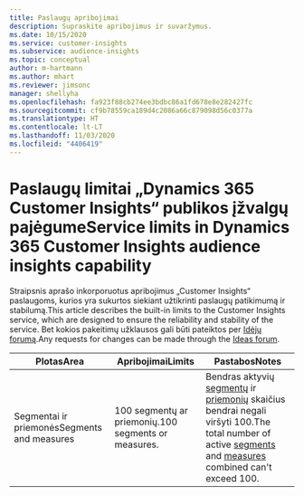 ```yaml
---
title: Paslaugų apribojimai
description: Supraskite apribojimus ir suvaržymus.
ms.date: 10/15/2020
ms.service: customer-insights
ms.subservice: audience-insights
ms.topic: conceptual
author: m-hartmann
ms.author: mhart
ms.reviewer: jimsonc
manager: shellyha
ms.openlocfilehash: fa923f88cb274ee3bdbc86a1fd678e8e282427fc
ms.sourcegitcommit: cf9b78559ca189d4c2086a66c879098d56c0377a
ms.translationtype: HT
ms.contentlocale: lt-LT
ms.lasthandoff: 11/03/2020
ms.locfileid: "4406419"
---
```

# <a name="service-limits-in-dynamics-365-customer-insights-audience-insights-capability"></a><span data-ttu-id="402a3-103">Paslaugų limitai „Dynamics 365 Customer Insights“ publikos įžvalgų pajėgume</span><span class="sxs-lookup"><span data-stu-id="402a3-103">Service limits in Dynamics 365 Customer Insights audience insights capability</span></span>

<span data-ttu-id="402a3-104">Straipsnis aprašo inkorporuotus apribojimus „Customer Insights“ paslaugoms, kurios yra sukurtos siekiant užtikrinti paslaugų patikimumą ir stabilumą.</span><span class="sxs-lookup"><span data-stu-id="402a3-104">This article describes the built-in limits to the Customer Insights service, which are designed to ensure the reliability and stability of the service.</span></span> <span data-ttu-id="402a3-105">Bet kokios pakeitimų užklausos gali būti pateiktos per [Idėjų forumą](https://go.microsoft.com/fwlink/?linkid=2074172).</span><span class="sxs-lookup"><span data-stu-id="402a3-105">Any requests for changes can be made through the [Ideas forum](https://go.microsoft.com/fwlink/?linkid=2074172).</span></span> 
 
| <span data-ttu-id="402a3-106">Plotas</span><span class="sxs-lookup"><span data-stu-id="402a3-106">Area</span></span>  | <span data-ttu-id="402a3-107">Apribojimai</span><span class="sxs-lookup"><span data-stu-id="402a3-107">Limits</span></span>  | <span data-ttu-id="402a3-108">Pastabos</span><span class="sxs-lookup"><span data-stu-id="402a3-108">Notes</span></span> |
|-------------|---------------------------------------------------------------------|---------------------------------------------------------------------|
| <span data-ttu-id="402a3-109">Segmentai ir priemonės</span><span class="sxs-lookup"><span data-stu-id="402a3-109">Segments and measures</span></span> | <span data-ttu-id="402a3-110">100 segmentų ar priemonių.</span><span class="sxs-lookup"><span data-stu-id="402a3-110">100 segments or measures.</span></span> | <span data-ttu-id="402a3-111">Bendras aktyvių [segmentų](segments.md) ir [priemonių](measures.md) skaičius bendrai negali viršyti 100.</span><span class="sxs-lookup"><span data-stu-id="402a3-111">The total number of active [segments](segments.md) and [measures](measures.md) combined can't exceed 100.</span></span>  |
